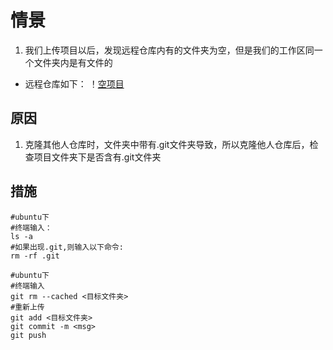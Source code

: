 # 情景
1. 我们上传项目以后，发现远程仓库内有的文件夹为空，但是我们的工作区同一个文件夹内是有文件的
- 远程仓库如下：
！[空项目](./image/emptyProject.png)
## 原因
1. 克隆其他人仓库时，文件夹中带有.git文件夹导致，所以克隆他人仓库后，检查项目文件夹下是否含有.git文件夹
## 措施

```
#ubuntu下
#终端输入：
ls -a
#如果出现.git,则输入以下命令:
rm -rf .git
```

```
#ubuntu下
#终端输入
git rm --cached <目标文件夹>
#重新上传
git add <目标文件夹>
git commit -m <msg>
git push
```